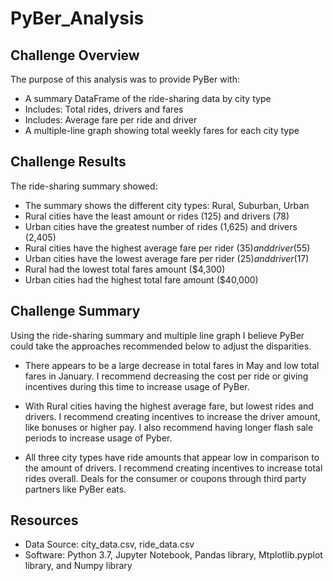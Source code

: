 # PyBer_Analysis

## Challenge Overview

The purpose of this analysis was to provide PyBer with:
-	A summary DataFrame of the ride-sharing data by city type
-	Includes: Total rides, drivers and fares
-	Includes: Average fare per ride and driver
-	A multiple-line graph showing total weekly fares for each city type

## Challenge Results

The ride-sharing summary showed:

-	The summary shows the different city types: Rural, Suburban, Urban
-	Rural cities have the least amount or rides (125) and drivers (78)
-	Urban cities have the greatest number of rides (1,625) and drivers (2,405)
-	Rural cities have the highest average fare per rider ($35) and driver ($55)
-	Urban cities have the lowest average fare per rider ($25) and driver ($17)
-	Rural had the lowest total fares amount ($4,300)
-	Urban cities had the highest total fare amount ($40,000)


## Challenge Summary

Using the ride-sharing summary and multiple line graph I believe PyBer could take the approaches recommended below to adjust the disparities.

-	There appears to be a large decrease in total fares in May and low total fares in January.  I recommend decreasing the cost per ride or giving incentives during this time to increase usage of PyBer.

-	With Rural cities having the highest average fare, but lowest rides and drivers.  I recommend creating incentives to increase the driver amount, like bonuses or higher pay.  I also recommend having longer flash sale periods to increase usage of Pyber.
	 
-	All three city types have ride amounts that appear low in comparison to the amount of drivers.  I recommend creating incentives to increase total rides overall.  Deals for the consumer or coupons through third party partners like PyBer eats.

## Resources
- Data Source: city_data.csv, ride_data.csv
- Software: Python 3.7, Jupyter Notebook, Pandas library, Mtplotlib.pyplot library, and Numpy library


